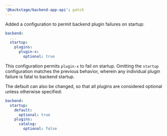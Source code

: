 ```yaml
---
'@backstage/backend-app-api': patch
---
```


Added a configuration to permit backend plugin failures on startup:

```yaml
backend:
  ...
  startup:
    plugins:
      plugin-x:
        optional: true
```

This configuration permits `plugin-x` to fail on startup. Omitting the `startup`
configuration matches the previous behavior, wherein any individual plugin
failure is fatal to backend startup.

The default can also be changed, so that all plugins are considered optional
unless otherwise specified:

```yaml
backend:
  startup:
    default:
      optional: true
    plugins:
      catalog:
        optional: false
```
